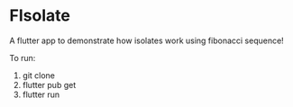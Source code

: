 # FIsolate

A flutter app to demonstrate how isolates work using fibonacci sequence!

To run:
1. git clone <url>
2. flutter pub get
3. flutter run

